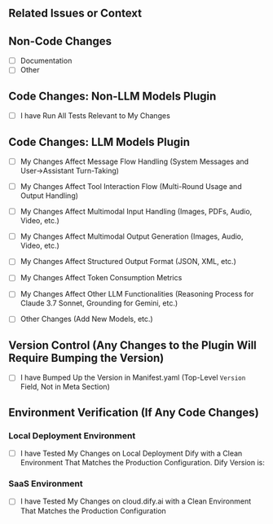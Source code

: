 ## Related Issues or Context
<!--
⚠️ NOTE: This repository is for Dify Official Plugins only. 
For community contributions, please submit to https://github.com/langgenius/dify-plugins instead.

- Link Related Issues if Applicable: #issue_number
- Or Provide Context about Why this Change is Needed
-->

## Non-Code Changes
<!-- Put an `x` in all the boxes that Apply -->
- [ ] Documentation
- [ ] Other

## Code Changes: Non-LLM Models Plugin
- [ ] I have Run All Tests Relevant to My Changes
<!-- Include Screenshots/Videos Demonstrating the Fix, New Feature, or the Behavior Before/After Breaking Changes. -->

## Code Changes: LLM Models Plugin

<!-- LLM Models Test Example: -->
<!-- https://github.com/langgenius/dify-official-plugins/blob/main/.assets/test-examples/llm-plugin-tests/llm_test_example.md -->

- [ ] My Changes Affect Message Flow Handling (System Messages and User→Assistant Turn-Taking)
<!-- Include Screenshots/Videos Demonstrating the Fix, New Feature, or the Behavior Before/After Breaking Changes. -->

- [ ] My Changes Affect Tool Interaction Flow (Multi-Round Usage and Output Handling)
<!-- Include Screenshots/Videos Demonstrating the Fix, New Feature, or the Behavior Before/After Breaking Changes. -->

- [ ] My Changes Affect Multimodal Input Handling (Images, PDFs, Audio, Video, etc.)
<!-- Include Screenshots/Videos Demonstrating the Fix, New Feature, or the Behavior Before/After Breaking Changes. -->

- [ ] My Changes Affect Multimodal Output Generation (Images, Audio, Video, etc.)
<!-- Include Screenshots/Videos Demonstrating the Fix, New Feature, or the Behavior Before/After Breaking Changes. -->

- [ ] My Changes Affect Structured Output Format (JSON, XML, etc.)
<!-- Include Screenshots/Videos Demonstrating the Fix, New Feature, or the Behavior Before/After Breaking Changes. -->

- [ ] My Changes Affect Token Consumption Metrics
<!-- Include Screenshots/Videos Demonstrating the Fix, New Feature, or the Behavior Before/After Breaking Changes. -->

- [ ] My Changes Affect Other LLM Functionalities (Reasoning Process for Claude 3.7 Sonnet, Grounding for Gemini, etc.)
<!-- Include Screenshots/Videos Demonstrating the Fix, New Feature, or the Behavior Before/After Breaking Changes. -->

- [ ] Other Changes (Add New Models, etc.)
<!-- Include Screenshots/Videos Demonstrating the Fix, New Feature, or the Behavior Before/After Breaking Changes. -->

## Version Control (Any Changes to the Plugin Will Require Bumping the Version)
- [ ] I have Bumped Up the Version in Manifest.yaml (Top-Level `Version` Field, Not in Meta Section)
<!-- Version Format: MAJOR.MINOR.PATCH
- MAJOR (0.x.x): Reserved for Major Releases with Widespread Breaking Changes
- MINOR (x.0.x): For New Features or Limited Breaking Changes
- PATCH (x.x.0): For Backwards-Compatible Bug Fixes and Minor Improvements
- Note: Each Version Component (MAJOR, MINOR, PATCH) Can Be 2 Digits, e.g., 10.11.22
-->

## Environment Verification (If Any Code Changes)
<!-- At Least One Environment Must Be Tested. -->

### Local Deployment Environment
- [ ] I have Tested My Changes on Local Deployment Dify with a Clean Environment That Matches the Production Configuration. Dify Version is: <!-- Specify Your Version (e.g., 1.2.0) -->
<!--
- Python Virtual Env Matching Manifest.yaml & requirements.txt
- No Breaking Changes in Dify That May Affect the Testing Result
-->

### SaaS Environment
- [ ] I have Tested My Changes on cloud.dify.ai with a Clean Environment That Matches the Production Configuration
<!--
- Python Virtual Env Matching Manifest.yaml & requirements.txt
-->
